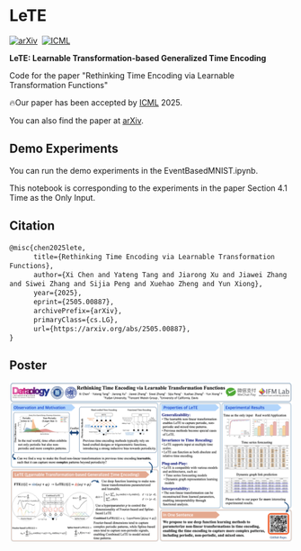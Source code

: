 # LeTE 
[![arXiv](https://img.shields.io/badge/arXiv%20paper-2505.00887-b31b1b.svg)](https://arxiv.org/abs/2505.00887)&nbsp; 
[![ICML](https://img.shields.io/badge/ICML%202025-blue.svg)](https://icml.cc/virtual/2025/poster/43983)&nbsp;

**LeTE: Learnable Transformation-based Generalized Time Encoding**

Code for the paper "Rethinking Time Encoding via Learnable Transformation Functions"

🔥Our paper has been accepted by [ICML](https://icml.cc/virtual/2025/poster/43983) 2025.

You can also find the paper at [arXiv](https://arxiv.org/pdf/2505.00887).


## Demo Experiments

You can run the demo experiments in the EventBasedMNIST.ipynb.

This notebook is corresponding to the experiments in the paper Section 4.1 Time as the Only Input.

## Citation

```bibtext
@misc{chen2025lete,
      title={Rethinking Time Encoding via Learnable Transformation Functions}, 
      author={Xi Chen and Yateng Tang and Jiarong Xu and Jiawei Zhang and Siwei Zhang and Sijia Peng and Xuehao Zheng and Yun Xiong},
      year={2025},
      eprint={2505.00887},
      archivePrefix={arXiv},
      primaryClass={cs.LG},
      url={https://arxiv.org/abs/2505.00887}, 
}
```

## Poster
![Poster](LeTE_ICML_Poster.png)
